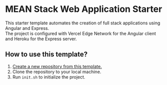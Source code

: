 # MEAN Stack Web Application Starter

This starter template automates the creation of full stack applications using Angular and Express.  
The project is configured with Vercel Edge Network for the Angular client and Heroku for the Express server.

## How to use this template?

1. [Create a new repository from this template.](https://docs.github.com/en/repositories/creating-and-managing-repositories/creating-a-repository-from-a-template)
2. Clone the repository to your local machine.
3. Run `init.sh` to initialize the project.
